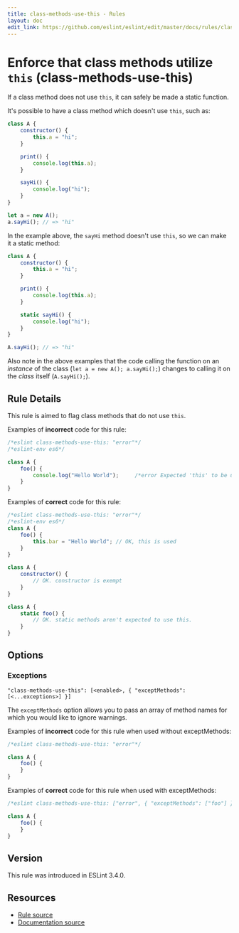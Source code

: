 ```yaml
---
title: class-methods-use-this - Rules
layout: doc
edit_link: https://github.com/eslint/eslint/edit/master/docs/rules/class-methods-use-this.md
---
```

<!-- Note: No pull requests accepted for this file. See README.md in the root directory for details. -->

# Enforce that class methods utilize `this` (class-methods-use-this)

If a class method does not use `this`, it can safely be made a static function.

It's possible to have a class method which doesn't use `this`, such as:

```js
class A {
    constructor() {
        this.a = "hi";
    }

    print() {
        console.log(this.a);
    }

    sayHi() {
        console.log("hi");
    }
}

let a = new A();
a.sayHi(); // => "hi"
```

In the example above, the `sayHi` method doesn't use `this`, so we can make it a static method:

```js
class A {
    constructor() {
        this.a = "hi";
    }

    print() {
        console.log(this.a);
    }

    static sayHi() {
        console.log("hi");
    }
}

A.sayHi(); // => "hi"
```

Also note in the above examples that the code calling the function on an *instance* of the class (`let a = new A(); a.sayHi();`) changes to calling it on the *class* itself (`A.sayHi();`).

## Rule Details

This rule is aimed to flag class methods that do not use `this`.

Examples of **incorrect** code for this rule:

```js
/*eslint class-methods-use-this: "error"*/
/*eslint-env es6*/

class A {
    foo() {
        console.log("Hello World");     /*error Expected 'this' to be used by class method 'foo'.*/
    }
}
```

Examples of **correct** code for this rule:

```js
/*eslint class-methods-use-this: "error"*/
/*eslint-env es6*/
class A {
    foo() {
        this.bar = "Hello World"; // OK, this is used
    }
}

class A {
    constructor() {
        // OK. constructor is exempt
    }
}

class A {
    static foo() {
        // OK. static methods aren't expected to use this.
    }
}
```

## Options

### Exceptions

```
"class-methods-use-this": [<enabled>, { "exceptMethods": [<...exceptions>] }]
```

The `exceptMethods` option allows you to pass an array of method names for which you would like to ignore warnings.

Examples of **incorrect** code for this rule when used without exceptMethods:

```js
/*eslint class-methods-use-this: "error"*/

class A {
    foo() {
    }
}
```

Examples of **correct** code for this rule when used with exceptMethods:

```js
/*eslint class-methods-use-this: ["error", { "exceptMethods": ["foo"] }] */

class A {
    foo() {
    }
}
```

## Version

This rule was introduced in ESLint 3.4.0.

## Resources

* [Rule source](https://github.com/eslint/eslint/tree/master/lib/rules/class-methods-use-this.js)
* [Documentation source](https://github.com/eslint/eslint/tree/master/docs/rules/class-methods-use-this.md)
